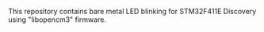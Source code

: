 This repository contains bare metal LED blinking for STM32F411E Discovery using "libopencm3" firmware.
